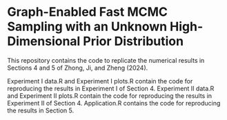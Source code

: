 # Graph-Enabled Fast MCMC Sampling with an Unknown High-Dimensional Prior Distribution

This repository contains the code to replicate the numerical results in Sections 4 and 5 of Zhong, Ji, and Zheng (2024). 

Experiment I data.R and Experiment I plots.R contain the code for reproducing the results in Experiment I of Section 4. Experiment II data.R and Experiment II plots.R contain the code for reproducing the results in Experiment II of Section 4. Application.R contains the code for reproducing the results in Section 5. 
